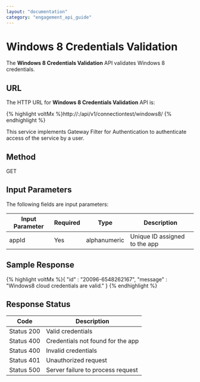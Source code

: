 ```yaml
---
layout: "documentation"
category: "engagement_api_guide"
---
```


# Windows 8 Credentials Validation

The **Windows 8 Credentials Validation** API validates Windows 8 credentials.

## URL

The HTTP URL for **Windows 8 Credentials Validation** API is:

{% highlight voltMx %}http://<host>:<port>/api/v1/connectiontest/windows8/<appId>
{% endhighlight %}

This service implements Gateway Filter for Authentication to authenticate access of the service by a user.

## Method

GET

## Input Parameters

The following fields are input parameters:

| Input Parameter | Required | Type         | Description                   |
| --------------- | -------- | ------------ | ----------------------------- |
| appId           | Yes      | alphanumeric | Unique ID assigned to the app |

## Sample Response

{% highlight voltMx %}{
"id" : "20096-6548262167",
"message" : "Windows8 cloud credentials are valid."
}
{% endhighlight %}

## Response Status

| Code       | Description                       |
| ---------- | --------------------------------- |
| Status 200 | Valid credentials                 |
| Status 400 | Credentials not found for the app |
| Status 400 | Invalid credentials               |
| Status 401 | Unauthorized request              |
| Status 500 | Server failure to process request |
